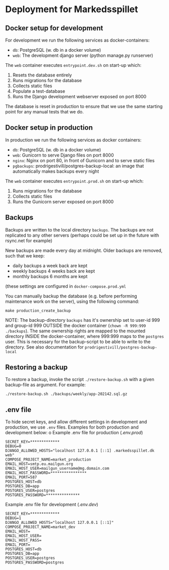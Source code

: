 Deployment for Markedsspillet
=============================

Docker setup for development
----------------------------
For development we run the following services as docker-containers:

 - `db`: PostgreSQL (w. db in a docker volume)
 - `web`: The development django server (python manage.py runserver)

The `web` container executes `entrypoint.dev.sh` on start-up which:
 1. Resets the database entirely
 2. Runs migrations for the database
 3. Collects static files
 4. Populate a test-database
 5. Runs the Django development webserver exposed on port 8000

The database is reset in production to ensure that we use the same
starting point for any manual tests that we do.

Docker setup in production
--------------------------
In production we run the following services as docker containers:
 - `db`: PostgreSQL (w. db in a docker volume)
 - `web`: Gunicorn to serve Django files on port 8000
 - `nginx`: Nginx on port 80, in front of Gunicorn and to serve static files
 - `pgbackups`: prodrigestivill/postgres-backup-local: an image that automatically makes backups every night

The `web` container executes `entrypoint.prod.sh` on start-up which:
 1. Runs migrations for the database
 2. Collects static files
 3. Runs the Gunicorn server exposed on port 8000

Backups
-------
Backups are written to the local directory `backups`. The backups are
not replicated to any other servers (perhaps could be set up in the
future with rsync.net for example)

New backups are made every day at midnight. Older backups are removed,
such that we keep:
 - daily backups a week back are kept
 - weekly backups 4 weeks back are kept
 - monthly backups 6 months are kept

(these settings are configured in `docker-compose.prod.yml`

You can manually backup the database (e.g. before performing
maintenance work on the server), using the following command:

```
make production_create_backup
```

NOTE: The backup-directory `backups` has it's ownership set to user-id
999 and group-id 999 OUTSIDE the docker container (`chown -R 999:999
./backups`). The same ownership rights are mapped to the mounted
directory INSIDE the docker-container, where 999:999 maps to the
`postgres` user. This is necessary for the backup-script to be able to
write to the directory. See also documentation for
`prodrigestivill/postgres-backup-local`

Restoring a backup
------------------

To restore a backup, invoke the script `./restore-backup.sh` with a
given backup-file as argument. For example:
 
```
./restore-backup.sh ./backups/weekly/app-202142.sql.gz
```

.env file
---------

To hide secret keys, and allow different settings in development and
production, we use `.env` files. Examples for both production and development below:
o
Example .env file for production (*.env.prod*)
```
SECRET_KEY=*************
DEBUG=0
DJANGO_ALLOWED_HOSTS="localhost 127.0.0.1 [::1] .markedsspillet.dk web"
COMPOSE_PROJECT_NAME=market_production
EMAIL_HOST=smtp.eu.mailgun.org
EMAIL_HOST_USER=mailgun_username@mg.domain.com
EMAIL_HOST_PASSWORD=****************
EMAIL_PORT=587
POSTGRES_HOST=db
POSTGRES_DB=app
POSTGRES_USER=postgres
POSTGRES_PASSWORD=***************
```

Example .env file for development (*.env.dev*)
```
SECRET_KEY=*************
DEBUG=1
DJANGO_ALLOWED_HOSTS="localhost 127.0.0.1 [::1]"
COMPOSE_PROJECT_NAME=market_dev
EMAIL_HOST=
EMAIL_HOST_USER=
EMAIL_HOST_PASS=
EMAIL_PORT=
POSTGRES_HOST=db
POSTGRES_DB=app
POSTGRES_USER=postgres
POSTGRES_PASSWORD=postgres
```
